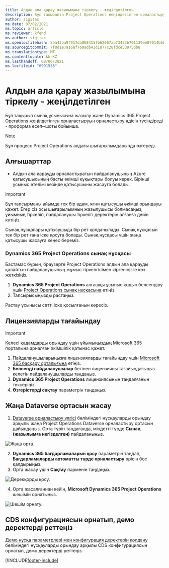 ```yaml
---
title: Алдын ала қарау жазылымына тіркелу - жеңілдетілген
description: Бұл тақырыпта Project Operations жеңілдетілген орналастыру бағдарламасына жазылу және оны орналастыру амалы туралы ақпарат берілген - проформа-шотын ұсыну мәмілесі.
author: sigitac
ms.date: 07/02/2021
ms.topic: article
ms.reviewer: kfend
ms.author: sigitac
ms.openlocfilehash: 5ba43ba9f917da068415fb62067ab73433b701139ee07014b6bd8c02612008ce
ms.sourcegitcommit: 7f8d1e7a16af769adb43d1877c28fdce53975db8
ms.translationtype: MT
ms.contentlocale: kk-KZ
ms.lasthandoff: 08/06/2021
ms.locfileid: "6991538"
---
```

# <a name="sign-up-for-a-preview-subscription---lite"></a>Алдын ала қарау жазылымына тіркелу - жеңілдетілген 

Бұл тақырып сынақ ұсынысына жазылу және Dynamics 365 Project Operations жеңілдетілген орналастыруын орналастыру әдісін түсіндіреді - проформа есеп‑‑шоты бойынша.

> [!NOTE]
> Бұл процесс Project Operations алдағы шығарылымдарында өзгереді.

## <a name="prerequisites"></a>Алғышарттар
- Алдын ала қарауды орналастыратын пайдаланушының Azure қатысушысының басты әкімші құқықтары болуы керек. Бірінші ұсыныс өтелімі кезінде қатысушыны жасауға болады.

> [!IMPORTANT]
> Бұл тапсырманы ұйымда тек бір адам, яғни қатысушы әкімші орындауы қажет. Егер сіз осы шығарылымның жазылушысы болмасаңыз, ұйымның тіркеліп, пайдаланушы тіркелгі деректерін алғанға дейін күтіңіз.
> 
> Сынақ нұсқалары қатысушыда бір рет қолданылады. Сынақ нұсқасын тек бір рет ғана іске қосуға болады. Сынақ нұсқасы үшін жаңа қатысушы жасауға кеңес береміз.

### <a name="dynamics-365-project-operations-trial"></a>Dynamics 365 Project Operations сынақ нұсқасы 

Бастамас бұрын, браузерге Project Operations алдын ала қарауды қалайтын пайдаланушының жұмыс тіркелгісімен кіргеніңізге көз жеткізіңіз.

1. **Dynamics 365 Project Operations** алғашқы ұсыныс қодын белсендіру үшін [Project Operations сынақ нұсқасына](https://aka.ms/try-po) өтіңіз.
2. Тапсырысыңызды растаңыз.

  Растау ұсынысы сәтті іске қосылғанын көресіз.

## <a name="assign-licenses"></a>Лицензияларды тағайындау

> [!IMPORTANT]
> Келесі қадамдарды орындау үшін ұйымыңыздың Microsoft 365 порталына арналған әкімшілік қатынас қажет.


1. Пайдаланушыларыңызға лицензияларды тағайындау үшін [Microsoft 365 басқару орталығына](https://portal.office.com/) өтіңіз.
2. **Белсенді пайдаланушылар** бетінен лицензияны тағайындағыңыз келетін пайдаланушыларды таңдаңыз.
3. **Dynamics 365 Project Operations** лицензиясының таңдалғанын тексеріңіз. 
4. **Өзгерістерді сақтау** параметрін таңдаңыз.

## <a name="create-a-new-dataverse-environment"></a>Жаңа Dataverse ортасын жасау

1. [Dataverse орналастыру үлгісі](lite-deployment.md) бөліміндегі нұсқауларды орындау арқылы жаңа Project Operations Dataverse орналастыру ортасын дайындаңыз. Орта түрін таңдағанда, міндетті түрде **Сынақ (жазылымға негізделген)** пайдаланыңыз.

  ![Жаңа орта.](./media/19CreateEnvironment.png)

2. **Dynamics 365 бағдарламаларын қосу** параметрін таңдап, **Бағдарламаларды автоматты түрде орналастыру** өрісін бос қалдырыңыз.  
3. Орта жасау үшін **Сақтау** пәрменін таңдаңыз.

  ![Дерекқорды қосу.](./media/20CreateEnvironment1.png)

4. Орта жасалғаннан кейін, **Microsoft Dynamics 365 Project Operations** шешімін орнатыңыз. 

![Шешім орнату.](./media/21InstallSolution.png)

## <a name="install-a-cds-configuration-and-setup-demo-data"></a>CDS конфигурациясын орнатып, демо деректерді реттеңіз

[Демо нұсқа параметрлері мен конфигурация деректерін қолдану](lite-apply-demo-setup-config-data.md) бөліміндегі нұсқауларды орындау арқылы CDS конфигурациясын орнатып, демо деректерді реттеңіз.


[!INCLUDE[footer-include](../includes/footer-banner.md)]
